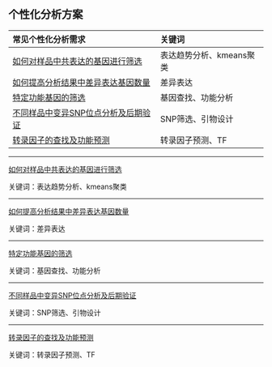 ##  个性化分析方案
|常见个性化分析需求|关键词|
|:---|:---|
|[如何对样品中共表达的基因进行筛选](personal-analyse/coexpression-gene-screen.md)|表达趋势分析、kmeans聚类|
|[如何提高分析结果中差异表达基因数量](personal-analyse/increase-deg.md)|差异表达|
|[特定功能基因的筛选](personal-analyse/gene-screen.md)|基因查找、功能分析|
|[不同样品中变异SNP位点分析及后期验证](personal-analyse/snp-analyse.md)|SNP筛选、引物设计|
|[转录因子的查找及功能预测](personal-analyse/tf-analyse.md)|转录因子预测、TF|

------
[如何对样品中共表达的基因进行筛选](personal-analyse/coexpression-gene-screen.md)

关键词：表达趋势分析、kmeans聚类

------
[如何提高分析结果中差异表达基因数量](personal-analyse/increase-deg.md)

关键词：差异表达

------
[特定功能基因的筛选](personal-analyse/gene-screen.md)

关键词：基因查找、功能分析

------
[不同样品中变异SNP位点分析及后期验证](personal-analyse/snp-analyse.md)

关键词：SNP筛选、引物设计

------
[转录因子的查找及功能预测](personal-analyse/tf-analyse.md)

关键词：转录因子预测、TF